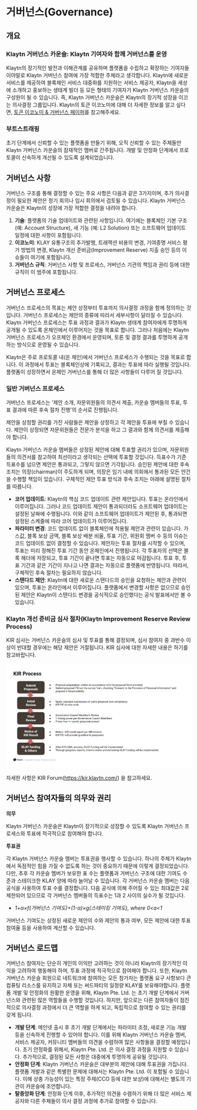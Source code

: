 # 거버넌스(Governance)<a id="governance"></a>

## 개요 <a id="overview"></a>

### Klaytn 거버넌스 카운슬: Klaytn 기여자와 함께 거버넌스를 운영 <a id="klaytn-governance-council-co-governed-by-klaytn-contributors"></a>

Klaytn의 장기적인 발전과 이해관계를 공유하며 플랫폼을 수립하고 확장하는 기여자들이야말로 Klaytn 거버넌스 참여에 가장 적합한 주체라고 생각합니다. Klaytn에 새로운 서비스를 제공하여 블록체인 서비스 대중화를 지원하는 서비스 제공자, Klaytn을 세상에 소개하고 홍보하는 생태계 빌더 등 모든 형태의 기여자가 Klaytn 거버넌스 카운슬의 구성원이 될 수 있습니다. 즉, Klaytn 거버넌스 카운슬은 Klaytn의 장기적 성장을 이끄는 의사결정 그룹입니다. Klaytn의 토큰 이코노미에 대해 더 자세한 정보를 알고 싶다면, [토큰 이코노미 & 거버넌스 페이퍼](https://www.klaytn.com/Klaytn_Token_Economics_and_Governance_Paper_V1.01.pdf)를 참고해주세요.

### 부트스트래핑 <a id="bootstrapping"></a>

초기 단계에서 신뢰할 수 있는 플랫폼을 만들기 위해, 오직 신뢰할 수 있는 주체들만 Klaytn 거버넌스 카운슬의 잠재적인 멤버로 간주됩니다. 개발 및 안정화 단계에서 프로토콜이 신속하게 개선될 수 있도록 설계되었습니다.

## 거버넌스 사항 <a id="governance-topics"></a>

거버넌스 구조를 통해 결정할 수 있는 주요 사항은 다음과 같은 3가지이며, 추가 의사결정이 필요한 제안은 정기 회의나 임시 회의에서 검토될 수 있습니다. Klaytn 거버넌스 카운슬은 Klaytn의 성장에 가장 적합한 결정을 내려야 합니다.

1. **기술**: 플랫폼의 기술 업데이트와 관련된 사항입니다. 여기에는 블록체인 기본 구조 \(예: Account Structure\), 새 기능 \(예: L2 Solution\) 또는 소프트웨어 업데이트 일정에 대한 사항이 포함됩니다.
2. **이코노미**: KLAY 유통구조의 추가발행, 트래잭션 비용의 변경, 기여증명 서비스 평가 방법의 변경, Klaytn 개선 준비금(Improvement Reserve) 지출 승인 등의 이슈들이 여기에 포함됩니다.
3. **거버넌스 규칙**: 거버넌스 사항 및 프로세스, 거버넌스 기관의 책임과 권리 등에 대한 규칙이 이 범주에 포함됩니다.

## 거버넌스 프로세스 <a id="governance-process"></a>

거버넌스 프로세스의 목표는 제안 상정부터 투표까지 의사결정 과정을 함께 정의하는 것입니다. 거버넌스 프로세스는 제안의 종류에 따라서 세부사항이 달라질 수 있습니다. Klaytn 거버넌스 프로세스는 투표 과정과 결과가 Klaytn 생태계 참여자에게 투명하게 공개될 수 있도록 온체인에서 이루어지는 것을 목표로 합니다. 그러나 처음에는 Klaytn 거버넌스 프로세스가 오프체인 환경에서 운영되며, 토론 및 결정 결과를 투명하게 공개하는 방식으로 운영될 수 있습니다.

Klaytn은 주로 프로토콜 내\(온 체인\)에서 거버넌스 프로세스가 수행되는 것을 목표로 합니다. 이 과정에서 투표는 블록체인상에 기록되고, 결과는 투표에 따라 실행될 것입니다. 플랫폼이 성장하면서 온체인 거버넌스를 통해 더 많은 사항들이 다루어 질 것입니다.

### 일반 거버넌스 프로세스 <a id="general-governance-process"></a>

거버넌스 프로세스는 '제안 소개, 자문위원들의 의견서 제출, 카운슬 멤버들의 투표, 투표 결과에 따른 후속 절차 진행'의 순서로 진행됩니다.

제안을 상정할 권리를 가진 사람들은 제안을 상정하고 각 제안을 투표에 부칠 수 있습니다. 제안이 상정되면 자문위원들은 전문가 분석을 하고 그 결과와 함께 의견서를 제출해야 합니다.

Klaytn 거버넌스 카운슬 멤버들은 상정된 제안에 대해 투표할 권리가 있으며, 자문위원들의 의견서를 참고하여 최선이라고 생각되는 선택에 투표할 것입니다. 득표수가 기준 득표수를 넘으면 제안은 통과되고, 그렇지 않으면 기각됩니다. 승인된 제안에 대한 후속 조치는 의장(chairman)이 주도하게 되며, 의장은 임기 내에 의회에서 통과된 모든 안건을 수행할 책임이 있습니다. 구체적인 제안 투표 방식과 후속 조치는 아래에 설명된 절차를 따릅니다.

* **코어 업데이트**: Klaytn의 핵심 코드 업데이트 관련 제안입니다. 투표는 온라인에서 이루어집니다. 그러나 코드 업데이트 제안이 통과되더라도 소프트웨어 업데이트는 설정된 날짜에 수행됩니다. 이와 같이 소프트웨어 업데이트가 제안된 후, 통과되면 설정된 스케줄에 따라 코어 업데이트가 이루어집니다.
* **파라미터 변경**: 코드 업데이트 없이 블록체인에 적용될 제안과 관련이 있습니다.  가스값, 블록 보상 금액, 블록 보상 배분 비율, 투표 기간, 위원회 멤버 수 등의 이슈는 코드 업데이트 없이 결정할 수 있습니다. 제안자는 투표 절차를 시작할 수 있으며, 투표는 미리 정해진 투표 기간 동안 온체인에서 진행됩니다. 각 투표자의 선택은 블록 헤더에 저장되고, 투표 기간이 끝나면 투표는 자동으로 마감됩니다. 투표 후, 투표 기간과 같은 기간이 지나고 나면 결과는 자동으로 플랫폼에 반영됩니다. 따라서, 구체적인 후속 절차는 필요하지 않습니다.
* **스탠다드 제안**: Klaytn에 대한 새로운 스탠다드의 승인을 요청하는 제안과 관련이 있으며, 투표는 온라인에서 이루어집니다. 플랫폼에서 변경할 사항은 없으므로 승인된 제안은 Klaytn이 스탠다드 변경을 공식적으로 승인했다는 공식 발표에서만 볼 수 있습니다.

### Klaytn 개선 준비금 심사 절차(Klaytn Improvement Reserve Review Process)<a id="klaytn-improvement-reserve-review-process"></a>


KIR 심사는 거버넌스 카운슬의 심사 및 투표를 통해 결정되며, 심사 참여자 중 과반수 이상이 반대할 경우에는 해당 제안은 거절됩니다. KIR 심사에 대한 자세한 내용은 하기를 참고바랍니다.

![kir_process](../images/kir_process.png)

자세한 사항은 KIR Forum(https://kir.klaytn.com/) 을 참고하세요.


## 거버넌스 참여자들의 의무와 권리 <a id="duties-and-rights-of-the-governing-body"></a>

**의무**

Klaytn 거버넌스 카운슬은 Klaytn이 장기적으로 성장할 수 있도록 Klaytn 거버넌스 프로세스와 투표에 적극적으로 참여해야 합니다.

**투표권**

각 Klaytn 거버넌스 카운슬 멤버는 투표권을 행사할 수 있습니다. 하나의 주체가 Klaytn에서 독점적인 힘을 가질 수 없도록 하는 것이 중요하기 때문에 이렇게 결정되었습니다. 다만, 추후 각 카운슬 멤버가 보유한 표 수는 플랫폼과 거버넌스 구조에 대한 기여도 수준과 스테이크한 KLAY 양에 따라 늘어날 수 있습니다. 각 거버넌스 카운슬 멤버는 다음 공식을 사용하여 투표 수를 결정합니다. 다음 공식에 의해 주어질 수 있는 최대값은 2로 제한되어 있으므로 각 거버넌스 멤버들의 득표수는 1과 2 사이의 실수가 될 것입니다.

* _1+α×f\(거버넌스 기여도\)+\(1-α\)×g\(스테이킹 기여도\), where 0&lt;a&lt;1_

거버넌스 기여도는 상정된 새로운 제안의 수와 제안의 통과 여부, 모든 제안에 대한 투표 참여율 등을 사용하여 계산할 수 있습니다.

## 거버넌스 로드맵 <a id="governance-roadmap"></a>

거버넌스 참여자는 단순히 개인의 이익만 고려하는 것이 아니라 Klaytn의 장기적인 이익을 고려하여 행동해야 하며, 투표 과정에 적극적으로 참여해야 합니다. 또한, Klaytn 거버넌스 카운슬 회원으로 네트워크에 참여하는 모든 참가자는 플랫폼 요구 사항보다 큰 컴퓨팅 리소스를 유지하고 자체 또는 써드파티의 일정량 KLAY를 보유해야합니다. 플랫폼 개발 및 안정화의 원활한 운영을 위해, Klaytn Pte. Ltd. 는 초기 개발 단계에서 거버넌스와 관련된 많은 역할들을 수행할 것입니다. 하지만, 앞으로는 다른 참여자들이 점진적으로 의사결정 과정에서 더 큰 역할을 하게 되고, 독립적으로 참여할 수 있는 권리를 갖게 됩니다.

* **개발 단계**: 메인넷 출시 후 초기 개발 단계에서는 파라미터 조정, 새로운 기능 개발 등을 신속하게 진행할 수 있어야 합니다. 이를 위해 Klaytn 거버넌스 카운슬 멤버, 서비스 제공자, 커뮤니티 멤버들의 의견을 수렴하여 많은 사항들을 결정할 예정입니다. 초기 안정화를 위해서, Klaytn Pte. Ltd. 은 의사 결정 과정을 지원할 수 있습니다. 추가적으로, 결정된 모든 사항은 대중에게 투명하게 공유될 것입니다.
* **안정화 단계**: Klaytn 거버넌스 카운슬은 대부분의 제안에 대해 투표권을 가집니다. 플랫폼 개발과 같은 특별한 문제에 대해서는 Klaytn Pte. Ltd. 이 포함될 수 있습니다. 이해 상충 가능성이 있는 특정 주제\(CCO 등에 대한 보상\)에 대해서는 별도의 기관이 카운슬에 조언합니다.
* **탈중앙화 단계**: 안정화 단계 이후, 추가적인 의견을 수렴하기 위해 더 많은 서비스 제공자와 다른 주체들이 의사 결정 과정에 추가로 참여할 수 있습니다.
